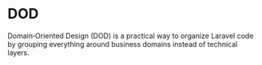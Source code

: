# DOD
 Domain‑Oriented Design (DOD) is a practical way to organize Laravel code by grouping everything around business domains instead of technical layers. 

